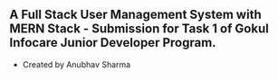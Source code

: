 ## A Full Stack User Management System with MERN Stack - Submission for Task 1 of Gokul Infocare Junior Developer Program.
- Created by Anubhav Sharma